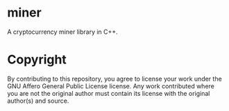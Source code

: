 # miner
A cryptocurrency miner library in C++.

# Copyright
By contributing to this repository, you agree to license your work under the GNU Affero General Public License license. Any work contributed where you are not the original author must contain its license with the original author(s) and source.
